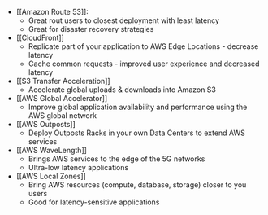 - [[Amazon Route 53]]:
	- Great rout users to closest deployment with least latency
	- Great for disaster recovery strategies
- [[CloudFront]]
	- Replicate part of your application to AWS Edge Locations - decrease latency
	- Cache common requests - improved user experience and decreased latency
- [[S3 Transfer Acceleration]]
	- Accelerate global uploads & downloads into Amazon S3
- [[AWS Global Accelerator]]
	- Improve global application availability and performance using the AWS global network
- [[AWS Outposts]]
	- Deploy Outposts Racks in your own Data Centers to extend AWS services
- [[AWS WaveLength]]
	- Brings AWS services to the edge of the 5G networks
	- Ultra-low latency applications
- [[AWS Local Zones]]
	- Bring AWS resources (compute, database, storage) closer to you users
	- Good for latency-sensitive applications